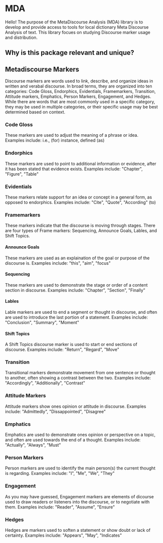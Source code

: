 # MDA

Hello!
The purpose of the MetaDiscourse Analysis (MDA) library is to develop and provide access to tools for local dictionary Meta Discourse Analysis of text. This library focues on studying Discourse marker usage and distribution. 

## Why is this package relevant and unique?

## Metadiscourse Markers
Discourse markers are words used to link, describe, and organize ideas in written and verabal discourse. In broad terms, they are organized into ten categories: Code Gloss, Endorphics, Evidentials, Framemarkers, Transition, Attitude markers, Emphatics, Person Markers, Engagement, and Hedges. While there are words that are most commonly used in a specific category, they may be used in multiple categories, or their specific usage may be best determined based on context. 

### Code Gloss
These markers are used to adjust the meaning of a phrase or idea. 
Examples include: i.e., (for) instance, defined (as)
### Endorphics
These markers are used to point to additional information or evidence, after it has been stated that evidence exists. 
Examples include: "Chapter", "Figure", "Table"
### Evidentials
These markers relate support for an idea or concept in a general form, as opposed to endorphics.
Examples include: "Cite", "Quote", "According" (to)
### Framemarkers
These markers indicate that the discourse is moving through stages. There are four types of Frame markers: Sequencing, Announce Goals, Lables, and Shift Topics. 
#### Announce Goals
These markers are used as an explaination of the goal or purpose of the discourse is. 
Examples include: "this", "aim", "focus"
#### Sequencing
These markers are used to demonstrate the stage or order of a content section in discourse.
Examples include: "Chapter", "Section", "Finally"
#### Lables
Lable markers are used to end a segment or thought in discourse, and often are used to introduce the last portion of a statement. 
Examples include: "Conclusion", "Summary", "Moment"
#### Shift Topics
A Shift Topics discourse marker is used to start or end sections of discourse. 
Examples include: "Return", "Regard", "Move"
### Transition
Transitional markers demonstrate movement from one sentence or thought to another, often showing a contrast between the two. 
Examples include: "Accordingly", "Additionally", "Contrast"
### Attitude Markers
Attitude markers show ones opinion or attitude in discourse.
Examples include: "Admittedly", "Dissappointed", "Disagree"
### Emphatics
Emphatics are used to demonstrate ones opinion or perspective on a topic, and often are used towards the end of a thought.
Examples include: "Actually", "Always", "Must"
### Person Markers
Person markers are used to identify the main person(s) the current thought is regarding.
Examples include: "I", "Me", "We", "They"
### Engagement
As you may have guessed, Engagement markers are elements of dicourse used to draw readers or listeners into the discourse, or to negotiate with them. 
Examples include: "Reader", "Assume", "Ensure"
### Hedges
Hedges are markers used to soften a statement or show doubt or lack of certainty. 
Examples include: "Appears", "May", "Indicates"

